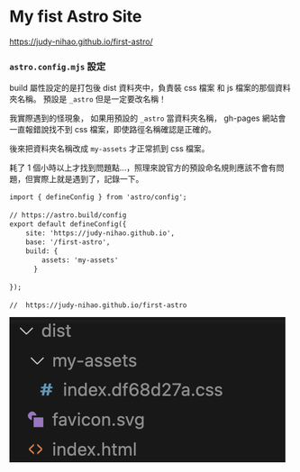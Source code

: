 # My fist Astro Site

https://judy-nihao.github.io/first-astro/

### `astro.config.mjs` 設定

build 屬性設定的是打包後 dist 資料夾中，負責裝 css 檔案 和 js 檔案的那個資料夾名稱。
預設是 `_astro` 但是一定要改名稱！

我實際遇到的怪現象， 如果用預設的 `_astro` 當資料夾名稱， gh-pages 網站會一直報錯說找不到 css 檔案，即使路徑名稱確認是正確的。

後來把資料夾名稱改成 `my-assets` 才正常抓到 css 檔案。

耗了 1 個小時以上才找到問題點...，照理來說官方的預設命名規則應該不會有問題，但實際上就是遇到了，記錄一下。


```
import { defineConfig } from 'astro/config';

// https://astro.build/config
export default defineConfig({
    site: 'https://judy-nihao.github.io',
    base: '/first-astro',
    build: {
        assets: 'my-assets'
      }
    
});

//  https://judy-nihao.github.io/first-astro

```

![Alt text](image.png)
